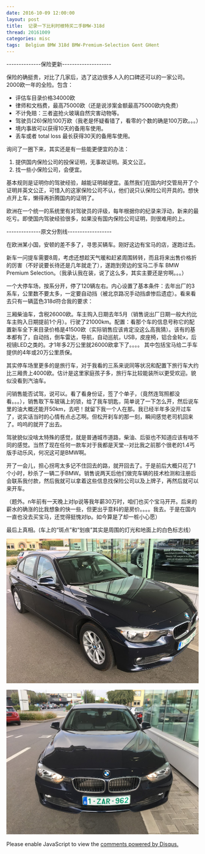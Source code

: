 ```yaml
---
date: 2016-10-09 12:00:00
layout: post
title: 	记录一下比利时根特买二手BMW-318d
thread: 20161009
categories: misc
tags:  Belgium BMW 318d BMW-Premium-Selection Gent GHent
---
```


--------------保险更新-------------------- 

保险的确挺贵，对比了几家后，选了这边很多人入的口碑还可以的一家公司。2000欧一年的全险。包含： 

- 评估车目录价格34000欧 
- 律师和文档费，最高75000欧（还是说涉案金额最高75000欧内免费） 
- 不计免赔：三者盗抢火玻璃自然灾害动物等。 
- 驾驶员(26)保险100万欧（我老是怀疑看错了，看零的个数的确是100万欧。。。） 
- 境内事故可以获得10天的备用车使用。 
- 丢车或者 total loss 最长获得30天的备用车使用。
  
询问了一圈下来，其实还是有一些能更便宜的办法： 

1. 提供国内保险公司的投保证明，无事故证明。英文公正。 
2. 找一些小保险公司，会便宜。 

基本规则是证明你的驾驶经验，越能证明越便宜。虽然我们在国内时交管局开了个证明并英文公正，可惜入的这家保险公司不认，他们说只认保险公司开具的。想快点开上车，懒得再折腾国内的证明了。 
  
欧洲在一个统一的系统里有对驾驶员的评级，每年根据你的纪录来浮动，新来的最吃亏。即使国内驾驶经验很多，如果没有国内保险公司证明，则很难用的上。 
  
--------------原文分割线------------------

在欧洲某小国，安顿的差不多了，寻思买辆车。刚好这边有宝马的店，遂跑过去。 
  
新车一问提车需要8周，考虑还想趁天气暖和赶紧周围转转，而且将来出售价格折的厉害（不好说要长待还是几年就走了），遂跑到旁边的宝马二手车 BMW Premium Selection。（我承认我在装，说了这么多，其实主要还是穷啊。。。） 
  
一个大停车场，按系分开，停了120辆左右。内心设置了基本条件：去年出厂的3系车，公里数不要太多，一定要自动挡（被北京路况手动挡虐惨后遗症）。看来看去只有一辆蓝色318d符合我的要求： 
  
三厢柴油车，含税26000欧。车主购入日期去年5月（销售说出厂日期一般大约比车主购入日期提前1个月）。行驶了21000km。配置：看那个车的信息号称它的配置新车全下来目录价格是41500欧（实际销售应该肯定没这么高我猜）。该有的基本都有了，自动挡，倒车雷达，导航，自动巡航，USB，皮座椅，铝合金轮x，后视镜LED之类的。才1年多2万公里就26000欧拿下了。。。。 其中包括宝马给二手车提供的4年或20万公里质保。 
  
其实停车场里更多的是旅行车，对于我看的三系来说同等状况和配置下旅行车大约比三厢贵上4000欧。估计是这里家庭孩子多，旅行车比较能装所以更受欢迎。貌似没看到汽油车。 
  
问销售能否试驾，说可以。看了看身份证，签了个单子，（竟然连驾照都没看。。。），销售取下车玻璃上的锁，给了我车钥匙，简单说了一下怎么开，然后说车里的油大概还能开50km，去吧！就留下我一个人在那。我已经半年多没开过车了，说实话当时的心情有点忐忑啊。但松开刹车的那一刻，瞬间感觉老司机回来了。呜呜的就开了出去。 
  
驾驶貌似没啥太特殊的感觉，就是普通城市道路，柴油、后驱也不知道应该有啥不同的感觉。当然了现在任何一款车对于我都是天堂--对比我之前那个很老的1.4丐版手动乐风，何况这可是BMW啊。 
  
开了一会儿，担心拐弯太多记不住回去的路，就开回去了。于是前后大概只花了1个小时，秒杀了一辆二手BMW。销售说两天后他们做完车辆的技术检测和注册后会联系我付款，然后我就可以拿着这些信息找保险公司以及上牌子，再然后就可以来开车。 
  
（题外。n年前有一天晚上对lp说等我年薪30万时，咱们也买个宝马开开。后来的薪水的确涨的比我想象的快一些，但更出乎意料的是房价。。。。我去。于是在国内一直也没去买宝马，还觉得挺愧对lp。如今算是了却一桩小心愿） 
  
最后上真相。(车上的“斑点”和“划痕”其实是周围的灯光和地面上的白色标志线） 

![](../media/belgium-bmw318d-side.png)

![](../media/belgium-bmw318d-front.png)

<div id="disqus_thread"></div>
<script type="text/javascript">
    /* * * CONFIGURATION VARIABLES: EDIT BEFORE PASTING INTO YOUR WEBPAGE * * */
    var disqus_shortname = 'jiaoxianjun'; // required: replace example with your forum shortname

    /* * * DON'T EDIT BELOW THIS LINE * * */
    (function() {
        var dsq = document.createElement('script'); dsq.type = 'text/javascript'; dsq.async = true;
        dsq.src = '//' + disqus_shortname + '.disqus.com/embed.js';
        (document.getElementsByTagName('head')[0] || document.getElementsByTagName('body')[0]).appendChild(dsq);
    })();
</script>
<noscript>Please enable JavaScript to view the <a href="http://disqus.com/?ref_noscript">comments powered by Disqus.</a></noscript>


<script>
  (function(i,s,o,g,r,a,m){i['GoogleAnalyticsObject']=r;i[r]=i[r]||function(){
  (i[r].q=i[r].q||[]).push(arguments)},i[r].l=1*new Date();a=s.createElement(o),
  m=s.getElementsByTagName(o)[0];a.async=1;a.src=g;m.parentNode.insertBefore(a,m)
  })(window,document,'script','//www.google-analytics.com/analytics.js','ga');

  ga('create', 'UA-56112029-1', 'auto');
  ga('send', 'pageview');

</script>
